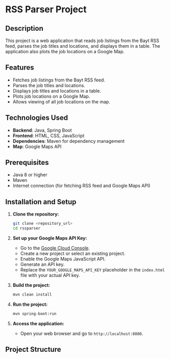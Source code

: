 # RSS Parser Project

## Description
This project is a web application that reads job listings from the Bayt RSS feed, parses the job titles and locations, and displays them in a table. The application also plots the job locations on a Google Map.

## Features
- Fetches job listings from the Bayt RSS feed.
- Parses the job titles and locations.
- Displays job titles and locations in a table.
- Plots job locations on a Google Map.
- Allows viewing of all job locations on the map.

## Technologies Used
- **Backend**: Java, Spring Boot
- **Frontend**: HTML, CSS, JavaScript
- **Dependencies**: Maven for dependency management
- **Map**: Google Maps API

## Prerequisites
- Java 8 or higher
- Maven
- Internet connection (for fetching RSS feed and Google Maps API)

## Installation and Setup

1. **Clone the repository:**
    ```bash
    git clone <repository_url>
    cd rssparser
    ```

2. **Set up your Google Maps API Key:**
    - Go to the [Google Cloud Console](https://console.cloud.google.com/).
    - Create a new project or select an existing project.
    - Enable the Google Maps JavaScript API.
    - Generate an API key.
    - Replace the `YOUR_GOOGLE_MAPS_API_KEY` placeholder in the `index.html` file with your actual API key.

3. **Build the project:**
    ```bash
    mvn clean install
    ```

4. **Run the project:**
    ```bash
    mvn spring-boot:run
    ```

5. **Access the application:**
    - Open your web browser and go to `http://localhost:8080`.

## Project Structure

